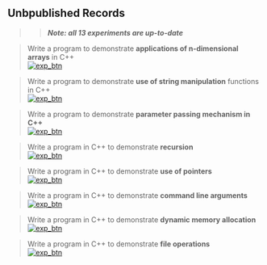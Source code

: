 ## **Unbpublished Records**

> > ***Note: all 13 experiments are up-to-date***

> Write a program to demonstrate **applications of n-dimensional arrays** in C++  
[![exp_btn](https://img.shields.io/badge/Experiment_06-%23000000.svg?style=for-the-badge&logo=cplusplus&logoColor=FF7139)](experiments/6.md)

> Write a program to demonstrate **use of string manipulation** functions in C++  
[![exp_btn](https://img.shields.io/badge/Experiment_07-%23000000.svg?style=for-the-badge&logo=cplusplus&logoColor=FF7139)](experiments/7.md)

> Write a program to demonstrate **parameter passing mechanism in C++**  
[![exp_btn](https://img.shields.io/badge/Experiment_08-%23000000.svg?style=for-the-badge&logo=cplusplus&logoColor=FF7139)](experiments/8.md)

> Write a program in C++ to demonstrate **recursion**  
[![exp_btn](https://img.shields.io/badge/Experiment_09-%23000000.svg?style=for-the-badge&logo=cplusplus&logoColor=FF7139)](experiments/9.md)

> Write a program in C++ to demonstrate **use of pointers**  
[![exp_btn](https://img.shields.io/badge/Experiment_10-%23000000.svg?style=for-the-badge&logo=cplusplus&logoColor=FF7139)](experiments/10.md)

> Write a program in C++ to demonstrate **command line arguments**  
[![exp_btn](https://img.shields.io/badge/Experiment_11-%23000000.svg?style=for-the-badge&logo=cplusplus&logoColor=FF7139)](experiments/11.md)

> Write a program in C++ to demonstrate **dynamic memory allocation**  
[![exp_btn](https://img.shields.io/badge/Experiment_12-%23000000.svg?style=for-the-badge&logo=cplusplus&logoColor=FF7139)](experiments/12.md)

> Write a program in C++ to demonstrate **file operations**  
[![exp_btn](https://img.shields.io/badge/Experiment_13-%23000000.svg?style=for-the-badge&logo=cplusplus&logoColor=FF7139)](experiments/13.md)